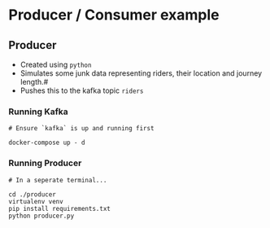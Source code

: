 # Producer / Consumer example


## Producer
- Created using `python`
- Simulates some junk data representing riders, their location and journey length.#
- Pushes this to the kafka topic `riders`

### Running Kafka

```
# Ensure `kafka` is up and running first

docker-compose up - d
```

### Running Producer
```
# In a seperate terminal...

cd ./producer
virtualenv venv 
pip install requirements.txt
python producer.py
```